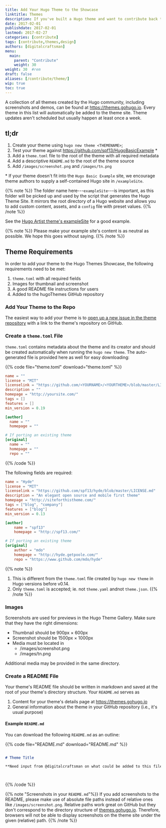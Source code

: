 ```yaml
---
title: Add Your Hugo Theme to the Showcase
linktitle: Themes
description: If you've built a Hugo theme and want to contribute back to the Hugo Community, add your theme to the Hugo Showcase.
date: 2017-02-01
publishdate: 2017-02-01
lastmod: 2017-02-27
categories: [contribute]
tags: [contribute,themes,design]
authors: [digitalcraftsman]
menu:
  main:
    parent: "Contribute"
    weight: 30
weight: 30	#rem
draft: false
aliases: [/contribute/theme/]
wip: true
toc: true
---
```


A collection of all themes created by the Hugo community, including screenshots and demos, can be found at <https://themes.gohugo.io>. Every theme in this list will automatically be added to the theme site. Theme updates aren't scheduled but usually happen at least once a week.

## tl;dr

1. Create your theme using `hugo new theme <THEMENAME>`;
2. Test your theme against <https://github.com/spf13/HugoBasicExample> \*
3. Add a `theme.toml` file to the root of the theme with all required metadata
4. Add a descriptive `README.md` to the root of the theme source
5. Add `/images/screenshot.png` and `/images/tn.png`

\* If your theme doesn't fit into the `Hugo Basic Example` site, we encourage theme authors to supply a self-contained Hugo site in `/exampleSite`.

{{% note %}}
The folder name here---`exampleSite`---is important, as this folder will be picked up and used by the script that generates the Hugo Theme Site. It mirrors the root directory of a Hugo website and allows you to add custom content, assets, and a `config` file with preset values.
{{% /note %}}

See the [Hugo Artist theme's exampleSite][artistexample] for a good example.

{{% note %}}
Please make your example site's content is as neutral as possible. We hope this goes without saying.
{{% /note %}}

## Theme Requirements

In order to add your theme to the Hugo Themes Showcase, the following requirements need to be met:

1. `theme.toml` with all required fields
2. Images for thumbnail and screenshot
3. A good README file instructions for users
4. Added to the hugoThemes GitHub repository

### Add Your Theme to the Repo

The easiest way to add your theme is to [open up a new issue in the theme repository][themeissuenew] with a link to the theme's repository on GitHub.

### Create a `theme.toml` File

`theme.toml` contains metadata about the theme and its creator and should be created automatically when running the `hugo new theme`. The auto-generated file is provided here as well for easy downloading:

{{% code file="theme.toml" download="theme.toml" %}}
```toml
name = ""
license = "MIT"
licenselink = "https://github.com/<YOURNAME>/<YOURTHEME>/blob/master/LICENSE.md"
description = ""
homepage = "http://yoursite.com/"
tags = []
features = []
min_version = 0.19

[author]
  name = ""
  homepage = ""

# If porting an existing theme
[original]
  name = ""
  homepage = ""
  repo = ""
```
{{% /code %}}

The following fields are required:

```toml
name = "Hyde"
license = "MIT"
licenselink = "https://github.com/spf13/hyde/blob/master/LICENSE.md"
description = "An elegant open source and mobile first theme"
homepage = "http://siteforthistheme.com/"
tags = ["blog", "company"]
features = ["blog"]
min_version = 0.13

[author]
    name = "spf13"
    homepage = "http://spf13.com/"

# If porting an existing theme
[original]
    author = "mdo"
    homepage = "http://hyde.getpoole.com/"
    repo = "https://www.github.com/mdo/hyde"
```

{{% note %}}
1. This is different from the `theme.toml` file created by `hugo new theme` in Hugo versions before v0.14.
2. Only `theme.toml` is accepted; ie. not `theme.yaml` andnot `theme.json`.
{{% /note %}}

### Images

Screenshots are used for previews in the Hugo Theme Gallery. Make sure that they have the right dimensions:

* Thumbnail should be 900px × 600px
* Screenshot should be 1500px × 1000px
* Media must be located in
    * <THEMEDIR>/images/screenshot.png</code>
    * <THEMEDIR>/images/tn.png</code>

Additional media may be provided in the same directory.

### Create a README File

Your theme's README file should be written in markdown and saved at the root of your theme's directory structure. Your `README.md` serves as

1. Content for your theme's details page at <https://themes.gohugo.io>
2. General information about the theme in your GitHub repository (i.e., it's usual purpose)

#### Example `README.md`

You can download the following `README.md` as an outline:

{{% code file="README.md" download="README.md" %}}
```markdown

# Theme Title

**Need input from @digitalcraftsman on what could be added to this file.**




```
{{% /code %}}

{{% note "Screenshots in your `README.md`"%}}
If you add screenshots to the README, please make use of absolute file paths instead of relative ones like `/images/screenshot.png`. Relative paths work great on GitHub but they don't correspond to the directory structure of [themes.gohugo.io](http://themes.gohugo.io/). Therefore, browsers will not be able to display screenshots on the theme site under the given (relative) path.
{{% /note %}}

[artistexample]: https://github.com/digitalcraftsman/hugo-artists-theme/tree/master/exampleSite
[themeissuenew]: https://github.com/spf13/hugoThemes/issues/new